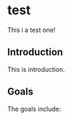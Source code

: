test
====

This i a test one!

Introduction
------------

This is introduction.

Goals
-----

The goals include:

